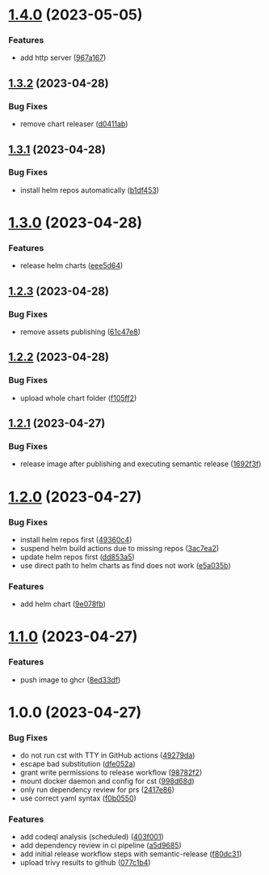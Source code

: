 # [1.4.0](https://github.com/thomasklinger1234/semanticrelease/compare/v1.3.2...v1.4.0) (2023-05-05)


### Features

* add http server ([967a167](https://github.com/thomasklinger1234/semanticrelease/commit/967a1674a71b08b9bae65a635bb68b5023fd4cc0))

## [1.3.2](https://github.com/thomasklinger1234/semanticrelease/compare/v1.3.1...v1.3.2) (2023-04-28)


### Bug Fixes

* remove chart releaser ([d0411ab](https://github.com/thomasklinger1234/semanticrelease/commit/d0411ab049c3592b49807f5b140acbefb22ed887))

## [1.3.1](https://github.com/thomasklinger1234/semanticrelease/compare/v1.3.0...v1.3.1) (2023-04-28)


### Bug Fixes

* install helm repos automatically ([b1df453](https://github.com/thomasklinger1234/semanticrelease/commit/b1df453d98736bdf77701fcd9c9a7dadf0dd446a))

# [1.3.0](https://github.com/thomasklinger1234/semanticrelease/compare/v1.2.3...v1.3.0) (2023-04-28)


### Features

* release helm charts ([eee5d64](https://github.com/thomasklinger1234/semanticrelease/commit/eee5d6407795280ac429fdb091b4eca37f1c2105))

## [1.2.3](https://github.com/thomasklinger1234/semanticrelease/compare/v1.2.2...v1.2.3) (2023-04-28)


### Bug Fixes

* remove assets publishing ([61c47e8](https://github.com/thomasklinger1234/semanticrelease/commit/61c47e85cd498f822a08dda104eb38fc67ec6866))

## [1.2.2](https://github.com/thomasklinger1234/semanticrelease/compare/v1.2.1...v1.2.2) (2023-04-28)


### Bug Fixes

* upload whole chart folder ([f105ff2](https://github.com/thomasklinger1234/semanticrelease/commit/f105ff289d82ba8632177439344b0f3f248be93d))

## [1.2.1](https://github.com/thomasklinger1234/semanticrelease/compare/v1.2.0...v1.2.1) (2023-04-27)


### Bug Fixes

* release image after publishing and executing semantic release ([1692f3f](https://github.com/thomasklinger1234/semanticrelease/commit/1692f3ff9ee4b9b8c6edce22a9755e61bf3064fe))

# [1.2.0](https://github.com/thomasklinger1234/semanticrelease/compare/v1.1.0...v1.2.0) (2023-04-27)


### Bug Fixes

* install helm repos first ([49360c4](https://github.com/thomasklinger1234/semanticrelease/commit/49360c438e29c36971b9f29b95074045a5782ae6))
* suspend helm build actions due to missing repos ([3ac7ea2](https://github.com/thomasklinger1234/semanticrelease/commit/3ac7ea24e5667782f24ef0de3d68a3283d136ab4))
* update helm repos first ([dd853a5](https://github.com/thomasklinger1234/semanticrelease/commit/dd853a5b12bb9f956daba23a714e95d4ba15421f))
* use direct path to helm charts as find does not work ([e5a035b](https://github.com/thomasklinger1234/semanticrelease/commit/e5a035bed99d0017b354552968d62ce33d27de46))


### Features

* add helm chart ([9e078fb](https://github.com/thomasklinger1234/semanticrelease/commit/9e078fb035c14d13ca6091d3549aa6826950f0d6))

# [1.1.0](https://github.com/thomasklinger1234/semanticrelease/compare/v1.0.0...v1.1.0) (2023-04-27)


### Features

* push image to ghcr ([8ed33df](https://github.com/thomasklinger1234/semanticrelease/commit/8ed33df8fac4b46c0bf12fdda496d8c2190437dc))

# 1.0.0 (2023-04-27)


### Bug Fixes

* do not run cst with TTY in GitHub actions ([49279da](https://github.com/thomasklinger1234/semanticrelease/commit/49279da26bce7f287c4664bf79be6b57d3a65d19))
* escape bad substitution ([dfe052a](https://github.com/thomasklinger1234/semanticrelease/commit/dfe052a3c93fd3d72a5243474cd9aaceeae608a1))
* grant write permissions to release workflow ([98782f2](https://github.com/thomasklinger1234/semanticrelease/commit/98782f281015ab7b6e4361cc550db64ebfb6003b))
* mount docker daemon and config for cst ([998d68d](https://github.com/thomasklinger1234/semanticrelease/commit/998d68db5a29b0d31c59a3106aa08c828ed1b2db))
* only run dependency review for prs ([2417e86](https://github.com/thomasklinger1234/semanticrelease/commit/2417e86544604f812abebb7442da11bb622b1b6f))
* use correct yaml syntax ([f0b0550](https://github.com/thomasklinger1234/semanticrelease/commit/f0b0550dece5983019124949f89e1a6d1bf37b9f))


### Features

* add codeql analysis (scheduled) ([403f001](https://github.com/thomasklinger1234/semanticrelease/commit/403f0019b05264f55c56ee9c11665c9955a4e3f2))
* add dependency review in ci pipeline ([a5d9685](https://github.com/thomasklinger1234/semanticrelease/commit/a5d9685684239dab06bda6470c77b5a27879cf72))
* add initial release workflow steps with semantic-release ([f80dc31](https://github.com/thomasklinger1234/semanticrelease/commit/f80dc311daf2daa0fda521876ffb105905d33cb4))
* upload trivy results to github ([077c1b4](https://github.com/thomasklinger1234/semanticrelease/commit/077c1b4fa1d430a40a7655325f1eff0afb22ded1))
